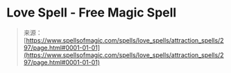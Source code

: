 <!--yml
category: 未分类
date: 2024-06-12 18:32:55
-->

# Love Spell - Free Magic Spell

> 来源：[https://www.spellsofmagic.com/spells/love_spells/attraction_spells/297/page.html#0001-01-01](https://www.spellsofmagic.com/spells/love_spells/attraction_spells/297/page.html#0001-01-01)